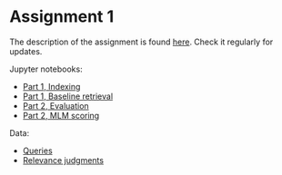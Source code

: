 # Assignment 1

The description of the assignment is found [here](https://github.com/kbalog/uis-dat630-fall2017/tree/master/assignment-1).
Check it regularly for updates.

Jupyter notebooks:

  * [Part 1, Indexing](1_Indexer.ipynb)
  * [Part 1, Baseline retrieval](2_Baseline_retrieval.ipynb)
  * [Part 2, Evaluation](3_Evaluation.ipynb)
  * [Part 2, MLM scoring](4_MLM_scoring.ipynb)

Data:

  * [Queries](data/queries.txt)
  * [Relevance judgments](data/qrels2.csv)
